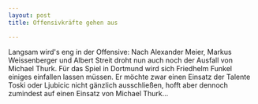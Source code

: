 ```yaml
---
layout: post
title: Offensivkräfte gehen aus

---
```


Langsam wird's eng in der Offensive: Nach Alexander Meier, Markus Weissenberger und Albert Streit droht nun auch noch der Ausfall von Michael Thurk. Für das Spiel in Dortmund wird sich Friedhelm Funkel einiges einfallen lassen müssen. Er möchte zwar einen Einsatz der Talente Toski oder Ljubicic nicht gänzlich ausschließen, hofft aber dennoch zumindest auf einen Einsatz von Michael Thurk...


